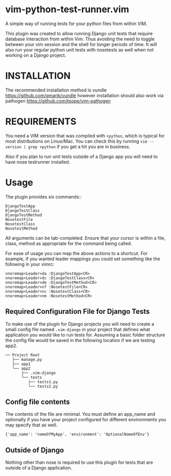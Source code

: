 vim-python-test-runner.vim
==========
A simple way of running tests for your python files from within VIM.

This plugin was created to allow running Django unit tests that require
database interaction from within Vim. Thus avoiding the need to toggle 
between your vim session and the shell for longer periods of time. It will 
also run your regular python unit tests with nosetests as well when not 
working on a Django project.

INSTALLATION
============

The recommended installation method is vundle <https://github.com/gmarik/vundle>
however installation should also work via pathogen <https://github.com/tpope/vim-pathogen>

REQUIREMENTS
============

You need a VIM version that was compiled with
``+python``, which is typical for most distributions on Linux/Mac. 
You can check this by running ``vim --version | grep +python``
if you get a hit you are in business.

Also if you plan to run unit tests outside of a Django app you will
need to have nose testrunner installed.

Usage
=====

The plugin provides six commands::

    DjangoTestApp
    DjangoTestClass
    DjangoTestMethod
    NosetestFile
    NosetestClass
    NosetestMethod

All arguments can be tab-completed. Ensure that your cursor is within a 
file, class, method as appropriate for the command being called.

For ease of usage you can map the above actions to a shortcut. For example, 
if you wanted leader mappings you could set something like the following in 
your vimrc:

    nnoremap<Leader>da :DjangoTestApp<CR>
    nnoremap<Leader>dc :DjangoTestClass<CR>
    nnoremap<Leader>dm :DjangoTestMethod<CR>
    nnoremap<Leader>nf :NosetestFile<CR>
    nnoremap<Leader>nc :NosetestClass<CR>
    nnoremap<Leader>nm :NosetestMethod<CR>

Required Configuration File for Django Tests
--------------------------------------------
To make use of the plugin for Django projects you will need to create a small 
config file named ``.vim-django`` in your project that defines what application you 
would like to run tests for. Assuming a basic folder structure the config file 
would be saved in the following location if we are testing app2.
```
── Project Root
   ├── manage.py
   ├── app1
   └── app2
       ├── .vim-django
       └── tests
          ├── tests1.py
          └── tests2.py
```

Config file contents
------------------
The contents of the file are minimal. You must define an app_name and 
optionally if you have your project configured for different environments 
you may specify that as well. 
```
{'app_name': 'nameOfMyApp', 'environment': 'OptionalNameOfEnv'}
```

Outside of Django
-----------------
Nothing other than nose is required to use this plugin for tests that are 
outside of a Django application.

